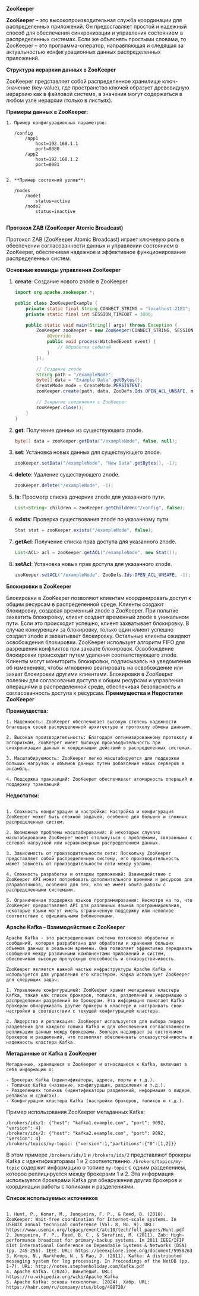 

**ZooKeeper**


**ZooKeeper** – это высокопроизводительная служба координации для распределенных приложений. Он предоставляет простой и надежный способ для обеспечения синхронизации и управления состоянием в распределенных системах. Если же объяснять простыми словами, то ZooKeeper – это программа-оператор, направляющая и следящая за актуальностью конфигурационных данных распределенных приложений.

**Структура иерархии данных в ZooKeeper**

ZooKeeper представляет собой распределенное хранилище ключ-значение (key-value), где пространство ключей образует древовидную иерархию как в файловой системе, а значения могут содержаться в любом узле иерархии (только в листьях).

**Примеры данных в ZooKeeper:**
```
1. Пример конфигурационных параметров:
   
   /config
       /app1
           host=192.168.1.1
           port=8080
       /app2
           host=192.168.1.2
           port=8081
  

2. **Пример состояний узлов**:
   
   /nodes
       /node1
           status=active
       /node2
           status=inactive
 
```

**Протокол ZAB (ZooKeeper Atomic Broadcast)**

Протокол ZAB (ZooKeeper Atomic Broadcast) играет ключевую роль в обеспечении согласованности данных и управлении состоянием в ZooKeeper, обеспечивая надежное и эффективное функционирование распределенных систем.


**Основные команды управления ZooKeeper**

1. **create**: Создание нового znode в ZooKeeper.
   ```java
   import org.apache.zookeeper.*;

   public class ZooKeeperExample {
       private static final String CONNECT_STRING = "localhost:2181";
       private static final int SESSION_TIMEOUT = 3000;

       public static void main(String[] args) throws Exception {
           ZooKeeper zooKeeper = new ZooKeeper(CONNECT_STRING, SESSION_TIMEOUT, new Watcher() {
               @Override
               public void process(WatchedEvent event) {
                   // Обработка событий
               }
           });

           // Создание znode
           String path = "/exampleNode";
           byte[] data = "Example Data".getBytes();
           CreateMode mode = CreateMode.PERSISTENT;
           zooKeeper.create(path, data, ZooDefs.Ids.OPEN_ACL_UNSAFE, mode);

           // Закрытие соединения с ZooKeeper
           zooKeeper.close();
       }
   }
   ```

2. **get**: Получение данных из существующего znode.
   ```java
   byte[] data = zooKeeper.getData("/exampleNode", false, null);
   ```

3. **set**: Установка новых данных для существующего znode.
   ```java
   zooKeeper.setData("/exampleNode", "New Data".getBytes(), -1);
   ```

4. **delete**: Удаление существующего znode.
   ```java
   zooKeeper.delete("/exampleNode", -1);
   ```

5. **ls**: Просмотр списка дочерних znode для указанного пути.
   ```java
   List<String> children = zooKeeper.getChildren("/config", false);
   ```

6. **exists**: Проверка существования znode по указанному пути.
   ```java
   Stat stat = zooKeeper.exists("/exampleNode", false);
   ```

7. **getAcl**: Получение списка прав доступа для указанного znode.
   ```java
   List<ACL> acl = zooKeeper.getACL("/exampleNode", new Stat());
   ```

8. **setAcl**: Установка новых прав доступа для указанного znode.
   ```java
   zooKeeper.setACL("/exampleNode", ZooDefs.Ids.OPEN_ACL_UNSAFE, -1);
   ```

**Блокировки в ZooKeeper**

Блокировки в ZooKeeper позволяют клиентам координировать доступ к общим ресурсам в распределенной среде. Клиенты создают блокировку, создавая временный znode в ZooKeeper. При попытке захватить блокировку, клиент создает временный znode в уникальном пути. Если это происходит успешно, клиент захватывает блокировку. В случае конкуренции за блокировку, только один клиент успешно создает znode и захватывает блокировку. Остальные клиенты ожидают освобождения блокировки. ZooKeeper использует алгоритм FIFO для разрешения конфликтов при захвате блокировок. Освобождение блокировки происходит путем удаления соответствующего znode. Клиенты могут мониторить блокировки, подписываясь на уведомления об изменениях, чтобы мгновенно реагировать на освобождение или захват блокировки другими клиентами. Блокировки в ZooKeeper полезны для согласования доступа к общим ресурсам и управления операциями в распределенной среде, обеспечивая безопасность и согласованность доступа к ресурсам.
**Преимущества и Недостатки ZooKeeper**

**Преимущества:**
```
1. Надежность: ZooKeeper обеспечивает высокую степень надежности благодаря своей распределенной архитектуре и протоколу обмена данными.

2. Высокая производительность: Благодаря оптимизированному протоколу и алгоритмам, ZooKeeper имеет высокую производительность при синхронизации данных и координации действий в распределенных системах.

3. Масштабируемость: ZooKeeper легко масштабируется для поддержки больших нагрузок и объемов данных путем добавления новых серверов в ансамбль.

4. Поддержка транзакций: ZooKeeper обеспечивает атомарность операций и поддержку транзакций

```
**Недостатки:**
```

1. Сложность конфигурации и настройки: Настройка и конфигурация ZooKeeper может быть сложной задачей, особенно для больших и сложных распределенных систем.

2. Возможные проблемы масштабирования: В некоторых случаях масштабирование ZooKeeper может столкнуться с проблемами, связанными с сетевой нагрузкой или неравномерным распределением данных.

3. Зависимость от производительности сети: Поскольку ZooKeeper представляет собой распределенную систему, его производительность может зависеть от производительности сети между узлами.

4. Сложность разработки и отладки приложений: Взаимодействие с ZooKeeper API может потребовать дополнительного времени и ресурсов для разработчиков, особенно для тех, кто не имеет опыта работы с распределенными системами.

5. Ограниченная поддержка языков программирования: Несмотря на то, что ZooKeeper предоставляет API для различных языков программирования, некоторые языки могут иметь ограниченную поддержку или неполное соответствие с официальными библиотеками.

```


**Apache Kafka – Взаимодействие с ZooKeeper**

```
Apache Kafka - это распределенная система потоковой обработки и сообщений, которая разработана для обработки и хранения больших объемов данных в реальном времени. Она позволяет эффективно передавать сообщения между различными компонентами приложений и систем, обеспечивая высокую пропускную способность и отказоустойчивость.

ZooKeeper является важной частью инфраструктуры Apache Kafka и используется для управления его кластером. Кафка использует ZooKeeper для следующих задач:

1. Управление конфигурацией: ZooKeeper хранит метаданные кластера Kafka, такие как список брокеров, топиков, разделений и информацию о распределении разделений по брокерам. Эта информация помогает Kafka брокерам обнаруживать другие брокеры в кластере и настраивать свои настройки в соответствии с текущей конфигурацией кластера.

2. Лидерство и репликация: ZooKeeper используется для выбора лидера разделения для каждого топика Kafka и для обеспечения согласованности репликации данных между брокерами. Зоопарк надзирает за состоянием брокеров и разделений, что позволяет обеспечивать отказоустойчивость и надежность кластера Kafka.
```

**Метаданные от Kafka в ZooKeeper**

```
Метаданные, хранящиеся в ZooKeeper и относящиеся к Kafka, включают в себя информацию о:

- Брокерах Kafka (идентификаторы, адреса, порты и т.д.).
- Топиках Kafka (название, конфигурация, разделения и т.д.).
- Разделениях топиков (идентификаторы разделений, информация о лидере, репликах и сдвигах).
- Конфигурации кластера Kafka (настройки брокеров, топиков и т.д.).
```
Пример использования ZooKeeper метаданных Kafka:

```plaintext
/brokers/ids/1: {"host": "kafka1.example.com", "port": 9092, "version": 4}
/brokers/ids/2: {"host": "kafka2.example.com", "port": 9092, "version": 4}
/brokers/topics/my-topic: {"version":1,"partitions":{"0":[1,2]}}
```

В этом примере `/brokers/ids/1` и `/brokers/ids/2` представляют брокеры Kafka с идентификаторами 1 и 2 соответственно. `/brokers/topics/my-topic` содержит информацию о топике `my-topic` с одним разделением, которое реплицируется между брокерами 1 и 2. Эта информация используется брокерами Kafka для обнаружения других брокеров и координации работы с топиками и разделениями.


**Список используемых источников**

```

1. Hunt, P., Konar, M., Junqueira, F. P., & Reed, B. (2010). ZooKeeper: Wait-free coordination for Internet-scale systems. In USENIX annual technical conference (Vol. 8, No. 9). URL: https://www.usenix.org/legacy/event/atc10/tech/full_papers/Hunt.pdf
2. Junqueira, F. P., Reed, B. C., & Serafini, M. (2011). Zab: High-performance broadcast for primary-backup systems. In 2011 IEEE/IFIP 41st International Conference on Dependable Systems & Networks (DSN) (pp. 245-256). IEEE. URL: https://ieeexplore.ieee.org/document/5958263
3. Kreps, N., Narkhede, N., & Rao, J. (2011). Kafka: A distributed messaging system for log processing. In Proceedings of the NetDB (pp. 1-7). URL: http://notes.stephenholiday.com/Kafka.pdf
4. Apache Kafka. (2024). Википедия. URL: https://ru.wikipedia.org/wiki/Apache_Kafka
5. Apache Kafka: основы технологии. (2024). Хабр. URL: https://habr.com/ru/company/otus/blog/498728/

```
